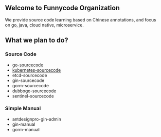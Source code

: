 ## Welcome to Funnycode Organization

We provide source code learning based on Chinese annotations, and focus on go, java, cloud native, microservice.

## What we plan to do?

### Source Code

- [go-sourcecode](https://github.com/funnycode-org/go-sourcecode)
- [kubernetes-sourcecode](https://github.com/funnycode-org/kubernetes-sourcecode)
- etcd-sourcecode
- gin-sourcecode
- gorm-sourcecode
- dubbogo-sourcecode
- sentinel-sourcecode

### Simple Manual

- antdesignpro-gin-admin
- gin-manual
- gorm-manual
